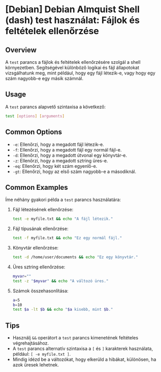 # [Debian] Debian Almquist Shell (dash) test használat: Fájlok és feltételek ellenőrzése

## Overview
A `test` parancs a fájlok és feltételek ellenőrzésére szolgál a shell környezetben. Segítségével különböző logikai és fájl állapotokat vizsgálhatunk meg, mint például, hogy egy fájl létezik-e, vagy hogy egy szám nagyobb-e egy másik számnál.

## Usage
A `test` parancs alapvető szintaxisa a következő:

```sh
test [options] [arguments]
```

## Common Options
- `-e`: Ellenőrzi, hogy a megadott fájl létezik-e.
- `-f`: Ellenőrzi, hogy a megadott fájl egy normál fájl-e.
- `-d`: Ellenőrzi, hogy a megadott útvonal egy könyvtár-e.
- `-z`: Ellenőrzi, hogy a megadott sztring üres-e.
- `-eq`: Ellenőrzi, hogy két szám egyenlő-e.
- `-gt`: Ellenőrzi, hogy az első szám nagyobb-e a másodiknál.

## Common Examples
Íme néhány gyakori példa a `test` parancs használatára:

1. Fájl létezésének ellenőrzése:
   ```sh
   test -e myfile.txt && echo "A fájl létezik."
   ```

2. Fájl típusának ellenőrzése:
   ```sh
   test -f myfile.txt && echo "Ez egy normál fájl."
   ```

3. Könyvtár ellenőrzése:
   ```sh
   test -d /home/user/documents && echo "Ez egy könyvtár."
   ```

4. Üres sztring ellenőrzése:
   ```sh
   myvar=""
   test -z "$myvar" && echo "A változó üres."
   ```

5. Számok összehasonlítása:
   ```sh
   a=5
   b=10
   test $a -lt $b && echo "$a kisebb, mint $b."
   ```

## Tips
- Használj `&&` operátort a `test` parancs kimenetének feltételes végrehajtásához.
- A `test` parancs alternatív szintaxisa a `[` és `]` karakterek használata, például: `[ -e myfile.txt ]`.
- Mindig idézd be a változókat, hogy elkerüld a hibákat, különösen, ha azok üresek lehetnek.